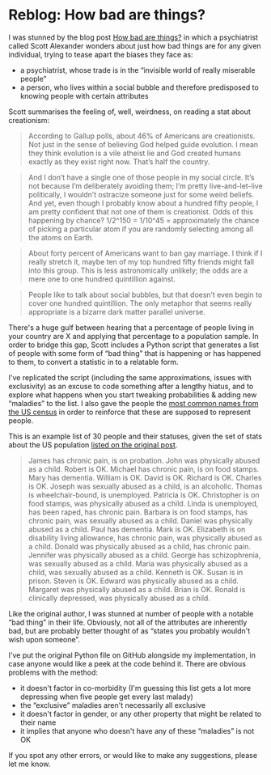 # Reblog: How bad are things? #

I was stunned by the blog post [How bad are things?](http://slatestarcodex.com/2015/12/24/how-bad-are-things/) in which a psychiatrist called Scott Alexander wonders about just how bad things are for any given individual, trying to tease apart the biases they face as:

-  a psychiatrist, whose trade is in the “invisible world of really miserable people”
-  a person, who lives within a social bubble and therefore predisposed to knowing people with certain attributes

Scott summarises the feeling of, well, weirdness, on reading a stat about creationism: 

> According to Gallup polls, about 46% of Americans are creationists. Not just in the sense of believing God helped guide evolution. I mean they think evolution is a vile atheist lie and God created humans exactly as they exist right now. That’s half the country.
    
> And I don’t have a single one of those people in my social circle. It’s not because I’m deliberately avoiding them; I’m pretty live-and-let-live politically, I wouldn’t ostracize someone just for some weird beliefs. And yet, even though I probably know about a hundred fifty people, I am pretty confident that not one of them is creationist. Odds of this happening by chance? 1/2^150 = 1/10^45 = approximately the chance of picking a particular atom if you are randomly selecting among all the atoms on Earth.

>  About forty percent of Americans want to ban gay marriage. I think if I really stretch it, maybe ten of my top hundred fifty friends might fall into this group. This is less astronomically unlikely; the odds are a mere one to one hundred quintillion against.

> People like to talk about social bubbles, but that doesn’t even begin to cover one hundred quintillion. The only metaphor that seems really appropriate is a bizarre dark matter parallel universe.

There's a huge gulf between hearing that a percentage of people living in your country are X and applying that percentage to a population sample. In order to bridge this gap, Scott includes a Python script that generates a list of people with some form of “bad thing” that is happening or has happened to them, to convert a statistic in to a relatable form.

I've replicated the script (including the same approximations, issues with exclusivity) as an excuse to code something after a lengthy hiatus, and to explore what happens when you start tweaking probabilities & adding new “maladies” to the list. I also gave the people the [most common names from the US census](http://stackoverflow.com/a/1803635) in order to reinforce that these are supposed to represent people.

This is an example list of 30 people and their statuses, given the set of stats about the US population [listed on the original post](http://slatestarcodex.com/2015/12/24/how-bad-are-things/).

> James has chronic pain, is on probation.
John was physically abused as a child.
Robert is OK.
Michael has chronic pain, is on food stamps.
Mary has dementia.
William is OK.
David is OK.
Richard is OK.
Charles is OK.
Joseph was sexually abused as a child, is an alcoholic.
Thomas is wheelchair-bound, is unemployed.
Patricia is OK.
Christopher is on food stamps, was physically abused as a child.
Linda is unemployed, has been raped, has chronic pain.
Barbara is on food stamps, has chronic pain, was sexually abused as a child.
Daniel was physically abused as a child.
Paul has dementia.
Mark is OK.
Elizabeth is on disability living allowance, has chronic pain, was physically abused as a child.
Donald was physically abused as a child, has chronic pain.
Jennifer was physically abused as a child.
George has schizophrenia, was sexually abused as a child.
Maria was physically abused as a child, was sexually abused as a child.
Kenneth is OK.
Susan is in prison.
Steven is OK.
Edward was physically abused as a child.
Margaret was physically abused as a child.
Brian is OK.
Ronald is clinically depressed, was physically abused as a child.

Like the original author, I was stunned at number of people with a notable “bad thing” in their life. Obviously, not all of the attributes are inherently bad, but are probably better thought of as “states you probably wouldn't wish upon someone”.

I've put the original Python file on GitHub alongside my implementation, in case anyone would like a peek at the code behind it. There are obvious problems with the method:

- it doesn't factor in co-morbidity (I'm guessing this list gets a lot more depressing when five people get every last malady)
- the “exclusive” maladies aren't necessarily all exclusive
- it doesn't factor in gender, or any other property that might be related to their name
- it implies that anyone who doesn't have any of these “maladies” is not OK

If you spot any other errors, or would like to make any suggestions, please let me know.
